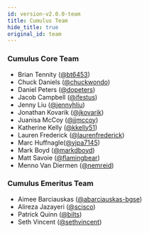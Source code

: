 ```yaml
---
id: version-v2.0.0-team
title: Cumulus Team
hide_title: true
original_id: team
---
```


### Cumulus Core Team

- Brian Tennity ([@bt6453](https://github.com/bt8453))
- Chuck Daniels ([@chuckwondo](https://github.com/chuckwondo))
- Daniel Peters ([@dopeters](https://github.com/dopeters))
- Jacob Campbell ([@ifestus](https://github.com/ifestus))
- Jenny Liu ([@jennyhliu](https://github.com/jennyhliu))
- Jonathan Kovarik ([@jkovarik](https://github.com/Jkovarik))
- Juanisa McCoy ([@jjmccoy](https://github.com/jjmccoy))
- Katherine Kelly ([@kkelly51](https://github.com/kkelly51))
- Lauren Frederick ([@laurenfrederick](https://github.com/laurenfrederick))
- Marc Huffnagle([@yjpa7145](https://github.com/yjpa7145))
- Mark Boyd ([@markdboyd](https://github.com/markdboyd))
- Matt Savoie ([@flamingbear](https://github.com/flamingbear))
- Menno Van Diermen ([@nemreid](https://github.com/nemreid))

### Cumulus Emeritus Team

- Aimee Barciauskas ([@abarciauskas-bgse](https://github.com/abarciauskas-bgse))
- Alireza Jazayeri ([@scisco](https://github.com/scisco))
- Patrick Quinn ([@bilts](https://github.com/bilts))
- Seth Vincent ([@sethvincent](https://github.com/sethvincent))
